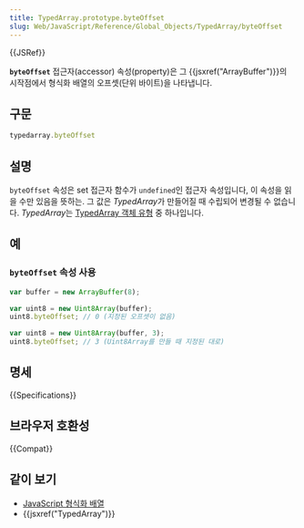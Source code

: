 ```yaml
---
title: TypedArray.prototype.byteOffset
slug: Web/JavaScript/Reference/Global_Objects/TypedArray/byteOffset
---
```

{{JSRef}}

**`byteOffset`** 접근자(accessor) 속성(property)은 그 {{jsxref("ArrayBuffer")}}의 시작점에서 형식화 배열의 오프셋(단위 바이트)을 나타냅니다.

## 구문

```js
typedarray.byteOffset
```

## 설명

`byteOffset` 속성은 set 접근자 함수가 `undefined`인 접근자 속성입니다, 이 속성을 읽을 수만 있음을 뜻하는. 그 값은 *TypedArray*가 만들어질 때 수립되어 변경될 수 없습니다. *TypedArray*는 [TypedArray 객체 유형](/ko/docs/Web/JavaScript/Reference/Global_Objects/TypedArray#TypedArray_객체) 중 하나입니다.

## 예

### `byteOffset` 속성 사용

```js
var buffer = new ArrayBuffer(8);

var uint8 = new Uint8Array(buffer);
uint8.byteOffset; // 0 (지정된 오프셋이 없음)

var uint8 = new Uint8Array(buffer, 3);
uint8.byteOffset; // 3 (Uint8Array를 만들 때 지정된 대로)
```

## 명세

{{Specifications}}

## 브라우저 호환성

{{Compat}}

## 같이 보기

- [JavaScript 형식화 배열](/ko/docs/Web/JavaScript/Typed_arrays)
- {{jsxref("TypedArray")}}
